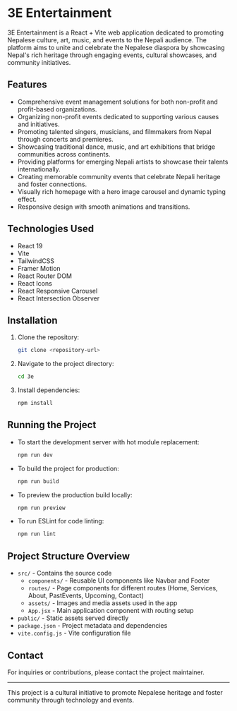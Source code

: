 # 3E Entertainment

3E Entertainment is a React + Vite web application dedicated to promoting Nepalese culture, art, music, and events to the Nepali audience. The platform aims to unite and celebrate the Nepalese diaspora by showcasing Nepal's rich heritage through engaging events, cultural showcases, and community initiatives.

## Features

- Comprehensive event management solutions for both non-profit and profit-based organizations.
- Organizing non-profit events dedicated to supporting various causes and initiatives.
- Promoting talented singers, musicians, and filmmakers from Nepal through concerts and premieres.
- Showcasing traditional dance, music, and art exhibitions that bridge communities across continents.
- Providing platforms for emerging Nepali artists to showcase their talents internationally.
- Creating memorable community events that celebrate Nepali heritage and foster connections.
- Visually rich homepage with a hero image carousel and dynamic typing effect.
- Responsive design with smooth animations and transitions.

## Technologies Used

- React 19
- Vite
- TailwindCSS
- Framer Motion
- React Router DOM
- React Icons
- React Responsive Carousel
- React Intersection Observer

## Installation

1. Clone the repository:
   ```bash
   git clone <repository-url>
   ```
2. Navigate to the project directory:
   ```bash
   cd 3e
   ```
3. Install dependencies:
   ```bash
   npm install
   ```

## Running the Project

- To start the development server with hot module replacement:
  ```bash
  npm run dev
  ```
- To build the project for production:
  ```bash
  npm run build
  ```
- To preview the production build locally:
  ```bash
  npm run preview
  ```
- To run ESLint for code linting:
  ```bash
  npm run lint
  ```

## Project Structure Overview

- `src/` - Contains the source code
  - `components/` - Reusable UI components like Navbar and Footer
  - `routes/` - Page components for different routes (Home, Services, About, PastEvents, Upcoming, Contact)
  - `assets/` - Images and media assets used in the app
  - `App.jsx` - Main application component with routing setup
- `public/` - Static assets served directly
- `package.json` - Project metadata and dependencies
- `vite.config.js` - Vite configuration file

## Contact

For inquiries or contributions, please contact the project maintainer.

---

This project is a cultural initiative to promote Nepalese heritage and foster community through technology and events.
